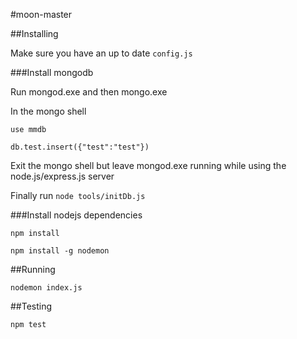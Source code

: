 #moon-master

##Installing

Make sure you have an up to date `config.js`

###Install mongodb

Run mongod.exe and then mongo.exe

In the mongo shell 

`use mmdb`

`db.test.insert({"test":"test"})`

Exit the mongo shell but leave mongod.exe running while using the node.js/express.js server

Finally run `node tools/initDb.js`

###Install nodejs dependencies

`npm install`

`npm install -g nodemon`

##Running

`nodemon index.js`

##Testing

`npm test`
